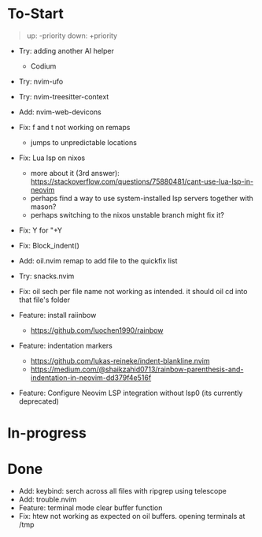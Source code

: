 # To-Start
> up:   -priority
> down: +priority

- Try: adding another AI helper
    - Codium
- Try: nvim-ufo
- Try: nvim-treesitter-context
- Add: nvim-web-devicons

- Fix: f and t not working on remaps
    - jumps to unpredictable locations

- Fix: Lua lsp on nixos
    - more about it (3rd answer): https://stackoverflow.com/questions/75880481/cant-use-lua-lsp-in-neovim
    - perhaps find a way to use system-installed lsp servers together with mason?
    - perhaps switching to the nixos unstable branch might fix it?

- Fix: <leader>Y for "+Y
- Fix: Block_indent()

- Add: oil.nvim remap to add file to the quickfix list
- Try: snacks.nvim
- Fix: oil sech per file name not working as intended. it should oil cd into that file's folder
- Feature: install raiinbow
    - https://github.com/luochen1990/rainbow
- Feature: indentation markers
    - https://github.com/lukas-reineke/indent-blankline.nvim
    - https://medium.com/@shaikzahid0713/rainbow-parenthesis-and-indentation-in-neovim-dd379f4e516f
- Feature: Configure Neovim LSP integration without lsp0 (its currently deprecated)




# In-progress

# Done
- Add: keybind: serch across all files with ripgrep using telescope
- Add: trouble.nvim
- Feature: terminal mode clear buffer function
- Fix: htew not working as expected on oil buffers. opening terminals at /tmp

